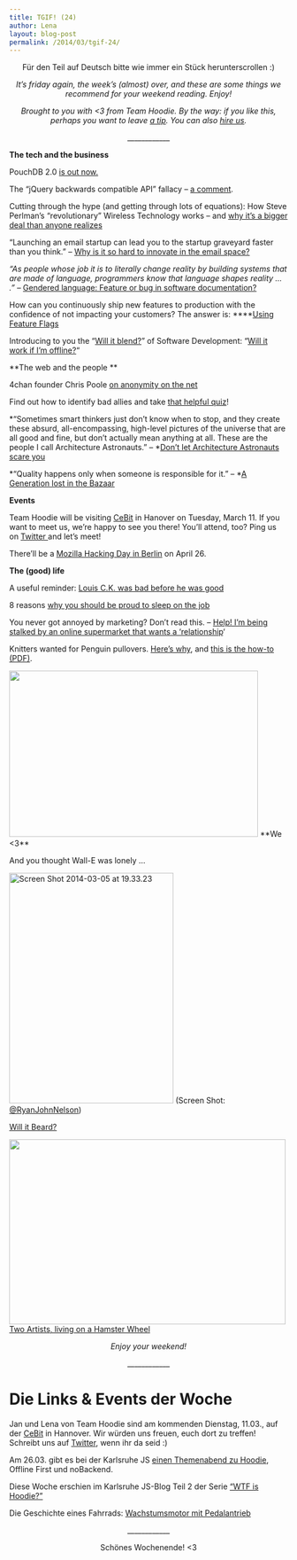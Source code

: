 ```yaml
---
title: TGIF! (24)
author: Lena
layout: blog-post
permalink: /2014/03/tgif-24/
---
```

<p style="text-align: center;">
  Für den Teil auf Deutsch bitte wie immer ein Stück herunterscrollen :)
</p>

<p style="text-align: center;">
  <em>It’s friday again, the week’s (almost) over, and these are some things we recommend for your weekend reading. Enjoy!</em>
</p>

<p style="text-align: center;">
  <em>Brought to you with <3 from Team Hoodie. By the way: if you like this, perhaps you want to leave <a title="“Leave" href="“https://www.gittip.com/hoodiehq/“">a tip</a>. You can also <a href="“http://thehoodiefirm.com”">hire us</a>.</em>
</p>

<p style="text-align: center;">
  ____________
</p>

**The tech and the business**

PouchDB 2.0 [is out now.][1]

The &#8220;jQuery backwards compatible API&#8221; fallacy – [a comment][2].

Cutting through the hype (and getting through lots of equations): How Steve Perlman&#8217;s &#8220;revolutionary&#8221; Wireless Technology works &#8211; and [why it&#8217;s a bigger deal than anyone realizes][3]

<p dir="ltr">
  &#8220;Launching an email startup can lead you to the startup graveyard faster than you think.&#8221; – <a href="http://blog.frontapp.com/why-is-it-so-hard-to-innovate-in-the-e-mail-space/">Why is it so hard to innovate in the email space?</a>
</p>

<p dir="ltr">
  <em>&#8220;As people whose job it is to literally change reality by building systems that are made of language, programmers know that language shapes reality … .&#8221;</em> – <a href="http://modelviewculture.com/pieces/gendered-language-feature-or-bug-in-software-documentation">Gendered language: Feature or bug in software documentation? <!--more--></a>
</p>

How can you continuously ship new features to production with the confidence of not impacting your customers? The answer is: ****[Using Feature Flags][4]

<p dir="ltr">
  Introducing to you the &#8220;<a href="https://www.youtube.com/user/Blendtec">Will it blend?</a>&#8221; of Software Development: &#8220;<a href="http://jacobsondergaard.com/blog/will-it-work-if-i-am-offline/">Will it work if I&#8217;m offline?</a>&#8220;
</p>

**The web and the people
**

4chan founder Chris Poole [on anonymity on the net][5]

Find out how to identify bad allies and take [that helpful quiz][6]!

*&#8220;Sometimes smart thinkers just don&#8217;t know when to stop, and they create these absurd, all-encompassing, high-level pictures of the universe that are all good and fine, but don&#8217;t actually mean anything at all. These are the people I call Architecture Astronauts.&#8221; – *[Don&#8217;t let Architecture Astronauts scare you][7]

*&#8220;Quality happens only when someone is responsible for it.&#8221; – *[A Generation lost in the Bazaar][8]

**Events**

Team Hoodie will be visiting [CeBit][9] in Hanover on Tuesday, March 11. If you want to meet us, we&#8217;re happy to see you there! You&#8217;ll attend, too? Ping us on [Twitter ][10]and let&#8217;s meet!

There&#8217;ll be a [Mozilla Hacking Day in Berlin][11] on April 26.

**The (good) life**

A useful reminder: [Louis C.K. was bad before he was good][12]

8 reasons [why you should be proud to sleep on the job][13]

<p itemprop="name headline  ">
  You never got annoyed by marketing? Don&#8217;t read this. – <a href="http://www.theguardian.com/commentisfree/2014/mar/05/help-stalked-by-online-supermarket-wants-relationship?CMP=twt_gu">Help! I&#8217;m being stalked by an online supermarket that wants a &#8216;relationship</a>&#8216;
</p>

Knitters wanted for Penguin pullovers. [Here&#8217;s why][14], and [this is the how-to (PDF)][15].

<img class="alignnone" alt="" src="http://24.media.tumblr.com/8c51efe366c51e02ca60883fd335b0c0/tumblr_n20l22Kfpr1spmdhyo1_500.jpg" width="450" height="300" />
**We <3**

And you thought Wall-E was lonely …

[<img class="alignnone size-full wp-image-1257" alt="Screen Shot 2014-03-05 at 19.33.23" src="http://blog.hood.ie/wp-content/uploads/2014/03/Screen-Shot-2014-03-05-at-19.33.23.png" width="297" height="416" />][16] (Screen Shot: [@RyanJohnNelson][16])



[Will it Beard?][17]

[<img class="alignnone" alt="" src="http://31.media.tumblr.com/74669775b3f2a2ed6f2284b1b55db474/tumblr_n1ktaq6eE61tras7oo1_500.jpg" width="500" height="334" />][17]
[Two Artists, living on a Hamster Wheel][18]



<p style="text-align: center;">
  <em>Enjoy your weekend!</em>
</p>

<p style="text-align: center;">
  ____________
</p>

# Die Links & Events der Woche

Jan und Lena von Team Hoodie sind am kommenden Dienstag, 11.03., auf der [CeBit][9] in Hannover. Wir würden uns freuen, euch dort zu treffen! Schreibt uns auf [Twitter][10], wenn ihr da seid :)

Am 26.03. gibt es bei der Karlsruhe JS [einen Themenabend zu Hoodie][19], Offline First und noBackend.

Diese Woche erschien im Karlsruhe JS-Blog Teil 2 der Serie [&#8220;WTF is Hoodie?&#8221;][20]

Die Geschichte eines Fahrrads: [Wachstumsmotor mit Pedalantrieb][21]

<p style="text-align: center;">
  ____________
</p>

<p style="text-align: center;">
  Schönes Wochenende! <3
</p>

 [1]: http://calvinmetcalf.com/post/78223352156/pouchdb-2-0-0
 [2]: https://gist.github.com/cowboy/9281390#comment-1182635
 [3]: http://akbars.net/how-steve-perlmans-revolutionary-wireless-technology-works-and-why-its-a-bigger-deal-than-anyone-realizes.html
 [4]: http://blog.travis-ci.com/2014-03-04-use-feature-flags-to-ship-changes-with-confidence/?utm_content=buffere0a37&utm_medium=social&utm_source=twitter.com&utm_campaign=buffer
 [5]: http://chrishateswriting.com/post/76431353368/the-anonymity-i-know
 [6]: http://juliepagano.com/blog/2014/02/26/bad-ally-quiz/
 [7]: http://www.joelonsoftware.com/articles/fog0000000018.html
 [8]: https://queue.acm.org/detail.cfm?id=2349257
 [9]: http://www.cebit.de/home
 [10]: http://twitter.com/hoodiehq
 [11]: http://www.meetup.com/Berlin-Mozilla-Meetup/events/168814182/
 [12]: http://calnewport.com/blog/2014/02/26/a-useful-reminder-louis-c-k-was-bad-before-he-was-good/
 [13]: http://www.washingtonpost.com/blogs/innovations/wp/2014/03/05/why-you-should-be-proud-to-sleep-on-the-job/
 [14]: http://www.abc.net.au/local/audio/2014/03/05/3957423.htm
 [15]: http://penguinfoundation.org.au/assets/Wildlife-rehabilitation/penguin-jumper-pattern-2014.pdf
 [16]: https://twitter.com/RyanJohnNelson/status/440468932479033345/photo/1
 [17]: http://willitbeard.tumblr.com/
 [18]: https://www.youtube.com/watch?v=QGP8Tu3QdBo
 [19]: http://karlsruhejs.org/post/78755039222/karlsruhejs-maerz-2014-abstracts
 [20]: http://karlsruhejs.org/post/78450478218/wtf-is-hoodie-teil-ii
 [21]: http://www.faz.net/aktuell/technik-motor/auto-verkehr/world-bicycle-relief-wachstumsmotor-mit-pedalantrieb-12815523.html